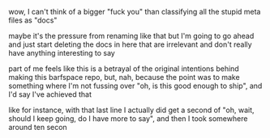 wow, I can't think of a bigger "fuck you" than classifying all the stupid meta files as "docs"

maybe it's the pressure from renaming like that but I'm going to go ahead and just start deleting the docs in here that are irrelevant and don't really have anything interesting to say

part of me feels like this is a betrayal of the original intentions behind making this barfspace repo, but, nah, because the point was to make something where I'm not fussing over "oh, is this good enough to ship", and I'd say I've achieved that

like for instance, with that last line I actually did get a second of "oh, wait, should I keep going, do I have more to say", and then I took somewhere around ten secon
